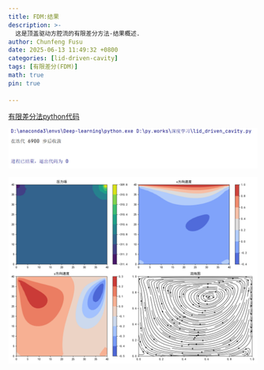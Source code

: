 ```yaml
---
title: FDM:结果
description: >-
  这是顶盖驱动方腔流的有限差分方法-结果概述.
author: Chunfeng Fusu
date: 2025-06-13 11:49:32 +0800
categories: [lid-driven-cavity]
tags: [有限差分(FDM)]
math: true
pin: true

---
```



[有限差分法python代码](/picture/顶盖驱动方腔流/有限差分法/有限差分法.py)

![有限差分终端输出](../picture/顶盖驱动方腔流/有限差分法/有限差分终端输出.png)


![有限差分结果图](../picture/顶盖驱动方腔流/有限差分法/有限差分结果图.png)



